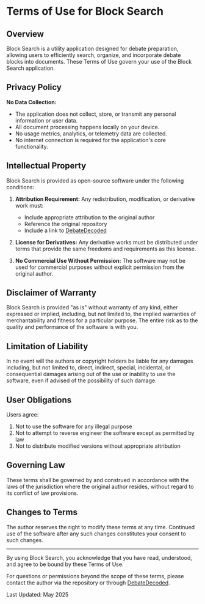 # Terms of Use for Block Search

## Overview

Block Search is a utility application designed for debate preparation, allowing users to efficiently search, organize, and incorporate debate blocks into documents. These Terms of Use govern your use of the Block Search application.

## Privacy Policy

**No Data Collection:** 
- The application does not collect, store, or transmit any personal information or user data.
- All document processing happens locally on your device.
- No usage metrics, analytics, or telemetry data are collected.
- No internet connection is required for the application's core functionality.

## Intellectual Property

Block Search is provided as open-source software under the following conditions:

1. **Attribution Requirement:** Any redistribution, modification, or derivative work must:
   - Include appropriate attribution to the original author
   - Reference the original repository
   - Include a link to [DebateDecoded](https://debate-decoded.ghost.io/)

2. **License for Derivatives:** Any derivative works must be distributed under terms that provide the same freedoms and requirements as this license.

3. **No Commercial Use Without Permission:** The software may not be used for commercial purposes without explicit permission from the original author.

## Disclaimer of Warranty

Block Search is provided "as is" without warranty of any kind, either expressed or implied, including, but not limited to, the implied warranties of merchantability and fitness for a particular purpose. The entire risk as to the quality and performance of the software is with you.

## Limitation of Liability

In no event will the authors or copyright holders be liable for any damages including, but not limited to, direct, indirect, special, incidental, or consequential damages arising out of the use or inability to use the software, even if advised of the possibility of such damage.

## User Obligations

Users agree:
1. Not to use the software for any illegal purpose
2. Not to attempt to reverse engineer the software except as permitted by law
3. Not to distribute modified versions without appropriate attribution

## Governing Law

These terms shall be governed by and construed in accordance with the laws of the jurisdiction where the original author resides, without regard to its conflict of law provisions.

## Changes to Terms

The author reserves the right to modify these terms at any time. Continued use of the software after any such changes constitutes your consent to such changes.

---

By using Block Search, you acknowledge that you have read, understood, and agree to be bound by these Terms of Use.

For questions or permissions beyond the scope of these terms, please contact the author via the repository or through [DebateDecoded](https://debate-decoded.ghost.io/).

Last Updated: May 2025